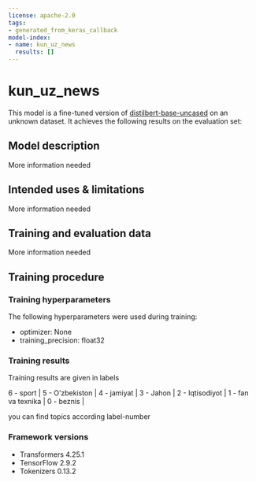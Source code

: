 ```yaml
---
license: apache-2.0
tags:
- generated_from_keras_callback
model-index:
- name: kun_uz_news
  results: []
---
```


<!-- This model card has been generated automatically according to the information Keras had access to. You should
probably proofread and complete it, then remove this comment. -->

# kun_uz_news

This model is a fine-tuned version of [distilbert-base-uncased](https://huggingface.co/distilbert-base-uncased) on an unknown dataset.
It achieves the following results on the evaluation set:


## Model description

More information needed

## Intended uses & limitations

More information needed

## Training and evaluation data

More information needed

## Training procedure

### Training hyperparameters

The following hyperparameters were used during training:
- optimizer: None
- training_precision: float32

### Training results
Training results are given in labels

6 - sport | 
5 - O’zbekiston | 
4 - jamiyat | 
3 - Jahon | 
2 - Iqtisodiyot | 
1 - fan va texnika | 
0 - beznis |

you can find topics according label-number

### Framework versions

- Transformers 4.25.1
- TensorFlow 2.9.2
- Tokenizers 0.13.2
